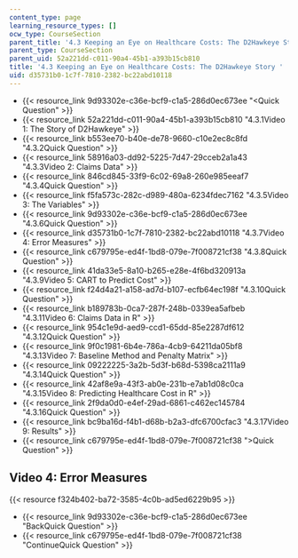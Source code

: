 ```yaml
---
content_type: page
learning_resource_types: []
ocw_type: CourseSection
parent_title: '4.3 Keeping an Eye on Healthcare Costs: The D2Hawkeye Story '
parent_type: CourseSection
parent_uid: 52a221dd-c011-90a4-45b1-a393b15cb810
title: '4.3 Keeping an Eye on Healthcare Costs: The D2Hawkeye Story '
uid: d35731b0-1c7f-7810-2382-bc22abd10118
---
```


*   {{< resource_link 9d93302e-c36e-bcf9-c1a5-286d0ec673ee "\<Quick Question" >}}
*   {{< resource_link 52a221dd-c011-90a4-45b1-a393b15cb810 "4.3.1Video 1: The Story of D2Hawkeye" >}}
*   {{< resource_link b553ee70-b40e-de78-9660-c10e2ec8c8fd "4.3.2Quick Question" >}}
*   {{< resource_link 58916a03-dd92-5225-7d47-29cceb2a1a43 "4.3.3Video 2: Claims Data" >}}
*   {{< resource_link 846cd845-33f9-6c02-69a8-260e985eeaf7 "4.3.4Quick Question" >}}
*   {{< resource_link f5fa573c-282c-d989-480a-6234fdec7162 "4.3.5Video 3: The Variables" >}}
*   {{< resource_link 9d93302e-c36e-bcf9-c1a5-286d0ec673ee "4.3.6Quick Question" >}}
*   {{< resource_link d35731b0-1c7f-7810-2382-bc22abd10118 "4.3.7Video 4: Error Measures" >}}
*   {{< resource_link c679795e-ed4f-1bd8-079e-7f008721cf38 "4.3.8Quick Question" >}}
*   {{< resource_link 41da33e5-8a10-b265-e28e-4f6bd320913a "4.3.9Video 5: CART to Predict Cost" >}}
*   {{< resource_link f24d4a21-a158-ad7d-b107-ecfb64ec198f "4.3.10Quick Question" >}}
*   {{< resource_link b189783b-0ca7-287f-248b-0339ea5afbeb "4.3.11Video 6: Claims Data in R" >}}
*   {{< resource_link 954c1e9d-aed9-ccd1-65dd-85e2287df612 "4.3.12Quick Question" >}}
*   {{< resource_link 9f0c1981-6b4e-786a-4cb9-64211da05bf8 "4.3.13Video 7: Baseline Method and Penalty Matrix" >}}
*   {{< resource_link 09222225-3a2b-5d3f-b68d-5398ca2111a9 "4.3.14Quick Question" >}}
*   {{< resource_link 42af8e9a-43f3-ab0e-231b-e7ab1d08c0ca "4.3.15Video 8: Predicting Healthcare Cost in R" >}}
*   {{< resource_link 2f9da0d0-e4ef-29ad-6861-c462ec145784 "4.3.16Quick Question" >}}
*   {{< resource_link bc9ba16d-f4b1-d68b-b2a3-dfc6700cfac3 "4.3.17Video 9: Results" >}}
*   {{< resource_link c679795e-ed4f-1bd8-079e-7f008721cf38 "\>Quick Question" >}}

Video 4: Error Measures
-----------------------

{{< resource f324b402-ba72-3585-4c0b-ad5ed6229b95 >}}

*   {{< resource_link 9d93302e-c36e-bcf9-c1a5-286d0ec673ee "BackQuick Question" >}}
*   {{< resource_link c679795e-ed4f-1bd8-079e-7f008721cf38 "ContinueQuick Question" >}}